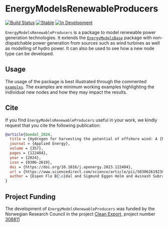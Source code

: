 # EnergyModelsRenewableProducers

[![Build Status](https://github.com/EnergyModelsX/EnergyModelsRenewableProducers.jl/workflows/CI/badge.svg)](https://github.com/EnergyModelsX/EnergyModelsRenewableProducers.jl/actions?query=workflow%3ACI)
[![Stable](https://img.shields.io/badge/docs-stable-blue.svg)](https://energymodelsx.github.io/EnergyModelsRenewableProducers.jl/stable/)
[![In Development](https://img.shields.io/badge/docs-dev-blue.svg)](https://energymodelsx.github.io/EnergyModelsRenewableProducers.jl/dev/)

`EnergyModelsRenewableProducers` is a package to model renewable power generation technologies.
It extends the [`EnergyModelsBase`](https://github.com/EnergyModelsX/EnergyModelsBase.jl) package with non-dispatchable power generation from sources such as wind turbines as well as modelling of hydro power.
It can also be used to see how a new node type can be developed.

## Usage

The usage of the package is best illustrated through the commented [`examples`](examples).
The examples are minimum working examples highlighting the individual new nodes and how they may impact the results.

## Cite

If you find `EnergyModelsRenewableProducers` useful in your work, we kindly request that you cite the following publication:

```bibtex
@article{boedal_2024,
  title = {Hydrogen for harvesting the potential of offshore wind: A {N}orth {S}ea case study},
  journal = {Applied Energy},
  volume = {357},
  pages = {122484},
  year = {2024},
  issn = {0306-2619},
  doi = {https://doi.org/10.1016/j.apenergy.2023.122484},
  url = {https://www.sciencedirect.com/science/article/pii/S0306261923018482},
  author = {Espen Flo B{\o}dal and Sigmund Eggen Holm and Avinash Subramanian and Goran Durakovic and Dimitri Pinel and Lars Hellemo and Miguel Mu{\~n}oz Ortiz and Brage Rugstad Knudsen and Julian Straus}
}
```

## Project Funding

The development of `EnergyModelsRenewableProducers` was funded by the Norwegian Research Council in the project [Clean Export](https://www.sintef.no/en/projects/2020/cleanexport/), project number [308811](https://prosjektbanken.forskningsradet.no/project/FORISS/308811)
